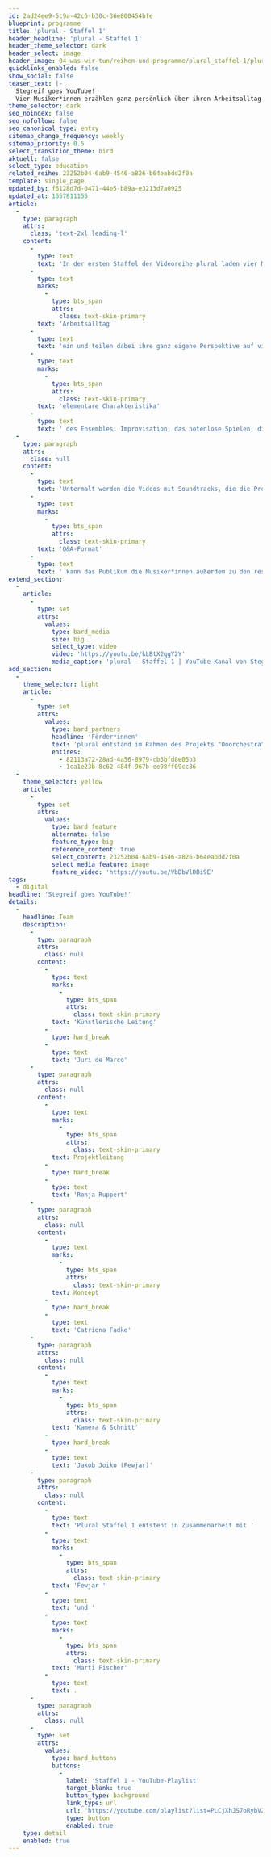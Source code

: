 ```yaml
---
id: 2ad24ee9-5c9a-42c6-b30c-36e800454bfe
blueprint: programme
title: 'plural - Staffel 1'
header_headline: 'plural - Staffel 1'
header_theme_selector: dark
header_select: image
header_image: 04_was-wir-tun/reihen-und-programme/plural_staffel-1/plural-(c)-stegreif.png
quicklinks_enabled: false
show_social: false
teaser_text: |-
  Stegreif goes YouTube!
  Vier Musiker*innen erzählen ganz persönlich über ihren Arbeitsalltag bei Stegreif und teilen dabei ihre ganz eigene Perspektive auf vier elementare Charakteristika des Ensembles: Improvisation, das notenlose Spielen, die Arbeit ohne Dirigent*in und Authentizität im Orchester.
theme_selector: dark
seo_noindex: false
seo_nofollow: false
seo_canonical_type: entry
sitemap_change_frequency: weekly
sitemap_priority: 0.5
select_transition_theme: bird
aktuell: false
select_type: education
related_reihe: 23252b04-6ab9-4546-a826-b64eabdd2f0a
template: single_page
updated_by: f6128d7d-0471-44e5-b89a-e3213d7a0925
updated_at: 1657811155
article:
  -
    type: paragraph
    attrs:
      class: 'text-2xl leading-l'
    content:
      -
        type: text
        text: 'In der ersten Staffel der Videoreihe plural laden vier Musiker*innen des Orchesters die Zuschauer*innen in ihren '
      -
        type: text
        marks:
          -
            type: bts_span
            attrs:
              class: text-skin-primary
        text: 'Arbeitsalltag '
      -
        type: text
        text: 'ein und teilen dabei ihre ganz eigene Perspektive auf vier '
      -
        type: text
        marks:
          -
            type: bts_span
            attrs:
              class: text-skin-primary
        text: 'elementare Charakteristika'
      -
        type: text
        text: ' des Ensembles: Improvisation, das notenlose Spielen, die Arbeit ohne Dirigent*in und Authentizität im Orchester. '
  -
    type: paragraph
    attrs:
      class: null
    content:
      -
        type: text
        text: 'Untermalt werden die Videos mit Soundtracks, die die Protagonist*innen selbst komponieren und einspielen. Das Publikum erhält so nicht nur Einblick in strukturelle, sondern auch in musikalische Arbeitsprozesse. Auch hier setzt das Ensemble auf einen Austausch auf Augenhöhe: In einem interaktiven '
      -
        type: text
        marks:
          -
            type: bts_span
            attrs:
              class: text-skin-primary
        text: 'Q&A-Format'
      -
        type: text
        text: ' kann das Publikum die Musiker*innen außerdem zu den restlichen Folgen und ihrer Arbeit befragen.'
extend_section:
  -
    article:
      -
        type: set
        attrs:
          values:
            type: bard_media
            size: big
            select_type: video
            video: 'https://youtu.be/kLBtX2qgY2Y'
            media_caption: 'plural - Staffel 1 | YouTube-Kanal von Stegreif '
add_section:
  -
    theme_selector: light
    article:
      -
        type: set
        attrs:
          values:
            type: bard_partners
            headline: 'Förder*innen'
            text: 'plural entstand im Rahmen des Projekts "Ooorchestra", gefördert von der Kulturstiftung des Bundes. plural wurde gefördert durch die con moto foundation.'
            entires:
              - 82113a72-28ad-4a56-8979-cb3bfd8e05b3
              - 1ca1e23b-8c62-484f-967b-ee98ff09cc86
  -
    theme_selector: yellow
    article:
      -
        type: set
        attrs:
          values:
            type: bard_feature
            alternate: false
            feature_type: big
            reference_content: true
            select_content: 23252b04-6ab9-4546-a826-b64eabdd2f0a
            select_media_feature: image
            feature_video: 'https://youtu.be/VbDbVlDBi9E'
tags:
  - digital
headline: 'Stegreif goes YouTube!'
details:
  -
    headline: Team
    description:
      -
        type: paragraph
        attrs:
          class: null
        content:
          -
            type: text
            marks:
              -
                type: bts_span
                attrs:
                  class: text-skin-primary
            text: 'Künstlerische Leitung'
          -
            type: hard_break
          -
            type: text
            text: 'Juri de Marco'
      -
        type: paragraph
        attrs:
          class: null
        content:
          -
            type: text
            marks:
              -
                type: bts_span
                attrs:
                  class: text-skin-primary
            text: Projektleitung
          -
            type: hard_break
          -
            type: text
            text: 'Ronja Ruppert'
      -
        type: paragraph
        attrs:
          class: null
        content:
          -
            type: text
            marks:
              -
                type: bts_span
                attrs:
                  class: text-skin-primary
            text: Konzept
          -
            type: hard_break
          -
            type: text
            text: 'Catriona Fadke'
      -
        type: paragraph
        attrs:
          class: null
        content:
          -
            type: text
            marks:
              -
                type: bts_span
                attrs:
                  class: text-skin-primary
            text: 'Kamera & Schnitt'
          -
            type: hard_break
          -
            type: text
            text: 'Jakob Joiko (Fewjar)'
      -
        type: paragraph
        attrs:
          class: null
        content:
          -
            type: text
            text: 'Plural Staffel 1 entsteht in Zusammenarbeit mit '
          -
            type: text
            marks:
              -
                type: bts_span
                attrs:
                  class: text-skin-primary
            text: 'Fewjar '
          -
            type: text
            text: 'und '
          -
            type: text
            marks:
              -
                type: bts_span
                attrs:
                  class: text-skin-primary
            text: 'Marti Fischer'
          -
            type: text
            text: .
      -
        type: paragraph
        attrs:
          class: null
      -
        type: set
        attrs:
          values:
            type: bard_buttons
            buttons:
              -
                label: 'Staffel 1 - YouTube-Playlist'
                target_blank: true
                button_type: background
                link_type: url
                url: 'https://youtube.com/playlist?list=PLCjXhJS7oRybVZg4-ioaoKIudQZ5RvWEz'
                type: button
                enabled: true
    type: detail
    enabled: true
---
```

